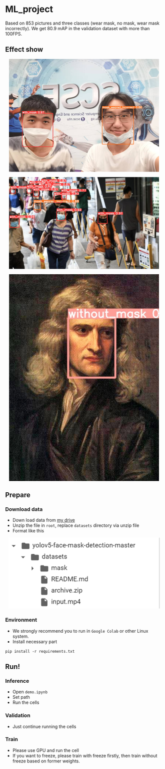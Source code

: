 # ML_project
Based on 853 pictures and three classes (wear mask, no mask, wear mask incorrectly). We get 80.9 mAP in the validation dataset with more than 100FPS.

## Effect show
<p align="center">
  <img src="show/demo1.jpg" width="480"/>
</p>
<p align="center">
  <img src="show/demo5.jpg" width="480"/>
</p>
<p align="center">
  <img src="show/demo2.jpg" width="480"/>
</p>



## Prepare
### Download data
* Down load data from [my drive](https://drive.google.com/drive/folders/1Npgkvz3keXpVjxguD8YYr_BYqyyvaVBW?usp=sharing) 
* Unzip the file in `root`, replace `datasets` directory via unzip file
* Format like this 
<p align="center">
  <img src="show/file.png" />
</p>

### Environment
* We strongly recommend you to run in `Google Colab` or other Linux system.
* Install necessary part
```
pip install -r requirements.txt
```

## Run!
### Inference
* Open `demo.ipynb`
* Set path
* Run the cells
### Validation
* Just continue running the cells
### Train
* Please use GPU and run the cell
* If you want to freeze, please train with freeze firstly, then train without freeze based on former weights.
